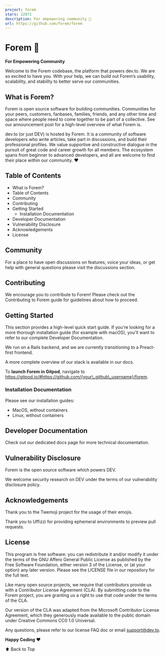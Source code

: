 ```yaml
---
project: forem
stars: 22071
description: For empowering community 🌱
url: https://github.com/forem/forem
---
```


  

Forem 🌱
========

**For Empowering Community**

  

Welcome to the Forem codebase, the platform that powers dev.to. We are so excited to have you. With your help, we can build out Forem’s usability, scalability, and stability to better serve our communities.

What is Forem?
--------------

Forem is open source software for building communities. Communities for your peers, customers, fanbases, families, friends, and any other time and space where people need to come together to be part of a collective. See our announcement post for a high-level overview of what Forem is.

dev.to (or just DEV) is hosted by Forem. It is a community of software developers who write articles, take part in discussions, and build their professional profiles. We value supportive and constructive dialogue in the pursuit of great code and career growth for all members. The ecosystem spans from beginner to advanced developers, and all are welcome to find their place within our community. ❤️

Table of Contents
-----------------

-   What is Forem?
-   Table of Contents
-   Community
-   Contributing
-   Getting Started
    -   Installation Documentation
-   Developer Documentation
-   Vulnerability Disclosure
-   Acknowledgements
-   License

Community
---------

For a place to have open discussions on features, voice your ideas, or get help with general questions please visit the discussions section.

Contributing
------------

We encourage you to contribute to Forem! Please check out the Contributing to Forem guide for guidelines about how to proceed.

Getting Started
---------------

This section provides a high-level quick start guide. If you're looking for a more thorough installation guide (for example with macOS), you'll want to refer to our complete Developer Documentation.

We run on a Rails backend, and we are currently transitioning to a Preact\-first frontend.

A more complete overview of our stack is available in our docs.

To **launch Forem in Gitpod**, navigate to https://gitpod.io/#https://github.com/{your\_github\_username}/forem.

### Installation Documentation

Please see our installation guides:

-   MacOS, without containers
-   Linux, without containers

Developer Documentation
-----------------------

Check out our dedicated docs page for more technical documentation.

Vulnerability Disclosure
------------------------

Forem is the open source software which powers DEV.

We welcome security research on DEV under the terms of our vulnerability disclosure policy.

Acknowledgements
----------------

Thank you to the Twemoji project for the usage of their emojis.

Thank you to Uffizzi for providing ephemeral environments to preview pull requests.

License
-------

This program is free software: you can redistribute it and/or modify it under the terms of the GNU Affero General Public License as published by the Free Software Foundation, either version 3 of the License, or (at your option) any later version. Please see the LICENSE file in our repository for the full text.

Like many open source projects, we require that contributors provide us with a Contributor License Agreement (CLA). By submitting code to the Forem project, you are granting us a right to use that code under the terms of the CLA.

Our version of the CLA was adapted from the Microsoft Contributor License Agreement, which they generously made available to the public domain under Creative Commons CC0 1.0 Universal.

Any questions, please refer to our license FAQ doc or email support@dev.to.

  

  
**Happy Coding** ❤️

⬆ Back to Top
